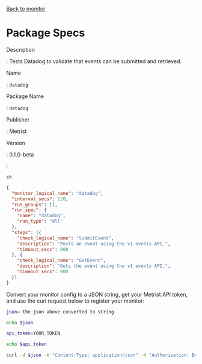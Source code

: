 [Back to monitor](datadog.md)

# Package Specs

Description

: Tests Datadog to validate that events can be submitted and retrieved.

Name

: `datadog`

Package Name

: `datadog`

Publisher

: Metrist

Version

: 0.1.0-beta

: &nbsp;


<!--@include: /parts/_3.md-->


```sh```

<!--@include: /parts/tips_env-vars.md -->


<!--@include: /parts/_4.md-->


```json
{
  "monitor_logical_name": "datadog",
  "interval_secs": 120,
  "run_groups": [],
  "run_spec": {
    "name": "datadog",
    "run_type": "dll"
  },
  "steps": [{
    "check_logical_name": "SubmitEvent",
    "description": "Posts an event using the v1 events API.",
    "timeout_secs": 900
  }, {
    "check_logical_name": "GetEvent",
    "description": "Gets the event using the v1 events API.",
    "timeout_secs": 900
  }]
}
```




Convert your monitor config to a JSON string, get your Metrist API token, and use the curl request below to register your monitor:

```sh
json= the json above converted to string

echo $json

api_token=YOUR_TOKEN

echo $api_token

curl -d $json -H "Content-Type: application/json" -H "Authorization: Bearer $api_token" 'https://app.metrist.io/api/v0/monitor-config'

```

<!--@include: /parts/tips_api.md-->


<!--@include: /parts/_5.md-->


<!--@include: /parts/result.md-->